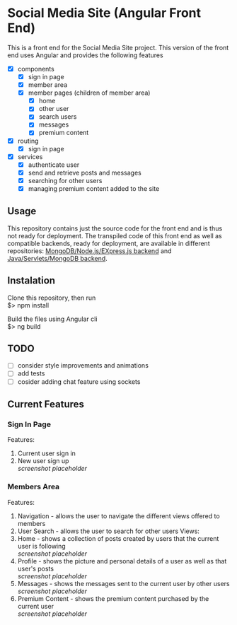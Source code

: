 # Social Media Site (Angular Front End)
This is a front end for the Social Media Site project. This version of the front end uses Angular and provides the following features
- [x] components
  - [x] sign in page 
  - [x] member area
  - [x] member pages (children of member area)
    - [x] home
    - [x] other user
    - [x] search users
    - [x] messages
    - [x] premium content
- [x] routing
  - [x] sign in page 
- [x] services 
  - [x] authenticate user
  - [x] send and retrieve posts and messages
  - [x] searching for other users
  - [x] managing premium content added to the site

## Usage
This repository contains just the source code for the front end and is thus not ready for deployment. The transpiled code of this front end as well as compatible backends, ready for deployment, are available in different repositories: [MongoDB/Node.js/EXpress.js backend](https://github.com/albertpatterson/PrimitiveSocialMediaSite-API-Mongo-Node-Express) and [Java/Servlets/MongoDB backend](https://github.com/albertpatterson/PrimitiveSocialMediaSite-API-Mongo-Servlet). 

## Instalation
Clone this repository, then run<br>
$> npm install

Build the files using Angular cli<br>
$> ng build

## TODO
- [ ] consider style improvements and animations
- [ ] add tests
- [ ] cosider adding chat feature using sockets

## Current Features
### Sign In Page
Features:
1) Current user sign in
2) New user sign up
<br>*screenshot placeholder*

### Members Area
Features:
1) Navigation - allows the user to navigate the different views offered to members
2) User Search - allows the user to search for other users
Views:
1) Home - shows a collection of posts created by users that the current user is following
<br>*screenshot placeholder*
2) Profile - shows the picture and personal details of a user as well as that user's posts
<br>*screenshot placeholder*
3) Messages - shows the messages sent to the current user by other users
<br>*screenshot placeholder*
4) Premium Content - shows the premium content purchased by the current user
<br>*screenshot placeholder*


